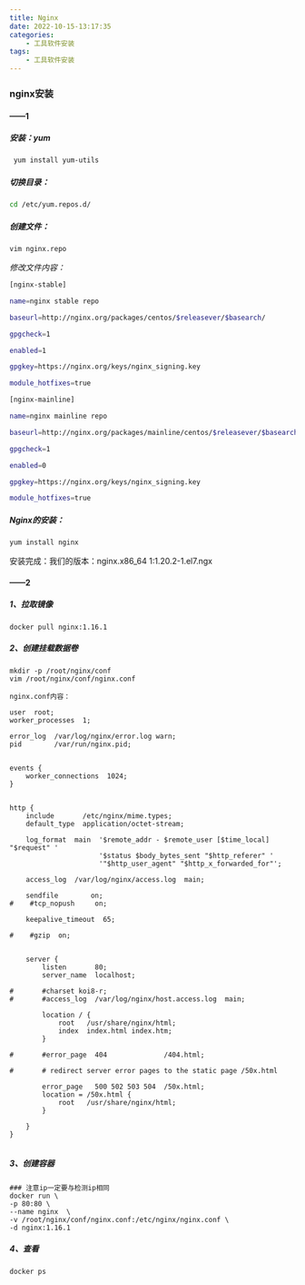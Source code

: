 ```yaml
---
title: Nginx
date: 2022-10-15-13:17:35
categories:
	- 工具软件安装
tags:
	- 工具软件安装
---
```



### nginx安装

#### ——1

##### 安装：yum

```sh
 yum install yum-utils
```

##### 切换目录：

```sh
cd /etc/yum.repos.d/
```

#####  创建文件：

```sh
vim nginx.repo
```

*修改文件内容：*

```sh
[nginx-stable]

name=nginx stable repo

baseurl=http://nginx.org/packages/centos/$releasever/$basearch/

gpgcheck=1

enabled=1

gpgkey=https://nginx.org/keys/nginx_signing.key

module_hotfixes=true

[nginx-mainline]

name=nginx mainline repo

baseurl=http://nginx.org/packages/mainline/centos/$releasever/$basearch/

gpgcheck=1

enabled=0

gpgkey=https://nginx.org/keys/nginx_signing.key

module_hotfixes=true
```



##### Nginx的安装：

```sh
yum install nginx
```

安装完成：我们的版本：nginx.x86_64 1:1.20.2-1.el7.ngx

<div name="nginx_install_2">

#### ——2

##### 1、拉取镜像

```shell
docker pull nginx:1.16.1
```

##### 2、创建挂载数据卷

```shell
mkdir -p /root/nginx/conf
vim /root/nginx/conf/nginx.conf
```

`nginx.conf内容：`

```shell
user  root;
worker_processes  1;
 
error_log  /var/log/nginx/error.log warn;
pid        /var/run/nginx.pid;
 
 
events {
    worker_connections  1024;
}
 
 
http {
    include       /etc/nginx/mime.types;
    default_type  application/octet-stream;
 
    log_format  main  '$remote_addr - $remote_user [$time_local] "$request" '
                      '$status $body_bytes_sent "$http_referer" '
                      '"$http_user_agent" "$http_x_forwarded_for"';
 
    access_log  /var/log/nginx/access.log  main;
 
    sendfile        on;
#    #tcp_nopush     on;
 
    keepalive_timeout  65;
 
#    #gzip  on;
    
    
    server {
    	listen       80;
    	server_name  localhost;

#    	#charset koi8-r;
#    	#access_log  /var/log/nginx/host.access.log  main;

    	location / {
        	root   /usr/share/nginx/html;
        	index  index.html index.htm;
    	}

#    	#error_page  404              /404.html;

#    	# redirect server error pages to the static page /50x.html

    	error_page   500 502 503 504  /50x.html;
    	location = /50x.html {
        	root   /usr/share/nginx/html;
    	}
   
    }
}


```





##### 3、创建容器

```shell
### 注意ip一定要与检测ip相同
docker run \
-p 80:80 \
--name nginx  \
-v /root/nginx/conf/nginx.conf:/etc/nginx/nginx.conf \
-d nginx:1.16.1 

```





##### 4、查看

````shell
docker ps 
````



